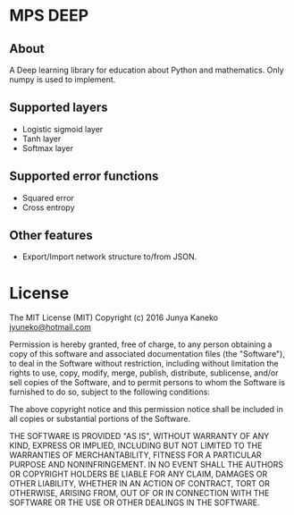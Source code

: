 # MPS DEEP

## About

A Deep learning library for education about Python and mathematics.
Only numpy is used to implement.

## Supported layers

* Logistic sigmoid layer
* Tanh layer
* Softmax layer

## Supported error functions

* Squared error
* Cross entropy

## Other features

* Export/Import network structure to/from JSON.

# License

The MIT License (MIT)
Copyright (c) 2016 Junya Kaneko <jyuneko@hotmail.com>

Permission is hereby granted, free of charge, to any person obtaining a 
copy of this software and associated documentation files (the "Software"), 
to deal in the Software without restriction, including without limitation 
the rights to use, copy, modify, merge, publish, distribute, sublicense, 
and/or sell copies of the Software, and to permit persons to whom the Software 
is furnished to do so, subject to the following conditions:

The above copyright notice and this permission notice shall be included 
in all copies or substantial portions of the Software.

THE SOFTWARE IS PROVIDED "AS IS", WITHOUT WARRANTY OF ANY KIND, EXPRESS 
OR IMPLIED, INCLUDING BUT NOT LIMITED TO THE WARRANTIES OF MERCHANTABILITY, 
FITNESS FOR A PARTICULAR PURPOSE AND NONINFRINGEMENT. IN NO EVENT SHALL 
THE AUTHORS OR COPYRIGHT HOLDERS BE LIABLE FOR ANY CLAIM, DAMAGES OR OTHER 
LIABILITY, WHETHER IN AN ACTION OF CONTRACT, TORT OR OTHERWISE, ARISING 
FROM, OUT OF OR IN CONNECTION WITH THE SOFTWARE OR THE USE OR OTHER DEALINGS 
IN THE SOFTWARE.